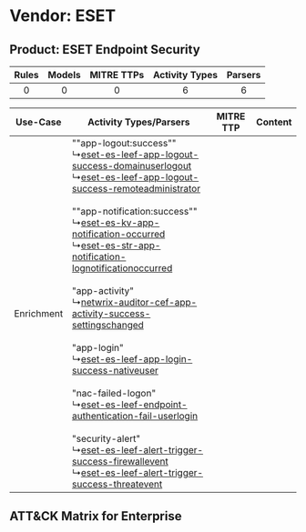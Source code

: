 Vendor: ESET
============
Product: ESET Endpoint Security
-------------------------------
| Rules | Models | MITRE TTPs | Activity Types | Parsers |
|:-----:|:------:|:----------:|:--------------:|:-------:|
|   0   |   0    |     0      |       6        |    6    |

|  Use-Case  | Activity Types/Parsers    | MITRE TTP | Content    |
|:----------:| ---- | --------- | ---- |
| Enrichment |  ""app-logout:success""<br> ↳[eset-es-leef-app-logout-success-domainuserlogout](Ps/pC_esetesleefapplogoutsuccessdomainuserlogout.md)<br> ↳[eset-es-leef-app-logout-success-remoteadministrator](Ps/pC_esetesleefapplogoutsuccessremoteadministrator.md)<br><br> ""app-notification:success""<br> ↳[eset-es-kv-app-notification-occurred](Ps/pC_eseteskvappnotificationoccurred.md)<br> ↳[eset-es-str-app-notification-lognotificationoccurred](Ps/pC_esetesstrappnotificationlognotificationoccurred.md)<br><br> "app-activity"<br> ↳[netwrix-auditor-cef-app-activity-success-settingschanged](Ps/pC_netwrixauditorcefappactivitysuccesssettingschanged.md)<br><br> "app-login"<br> ↳[eset-es-leef-app-login-success-nativeuser](Ps/pC_esetesleefapploginsuccessnativeuser.md)<br><br> "nac-failed-logon"<br> ↳[eset-es-leef-endpoint-authentication-fail-userlogin](Ps/pC_esetesleefendpointauthenticationfailuserlogin.md)<br><br> "security-alert"<br> ↳[eset-es-leef-alert-trigger-success-firewallevent](Ps/pC_esetesleefalerttriggersuccessfirewallevent.md)<br> ↳[eset-es-leef-alert-trigger-success-threatevent](Ps/pC_esetesleefalerttriggersuccessthreatevent.md)<br> |    | [](RM/r_m_eset_eset_endpoint_security_Enrichment.md) |

ATT&CK Matrix for Enterprise
----------------------------
